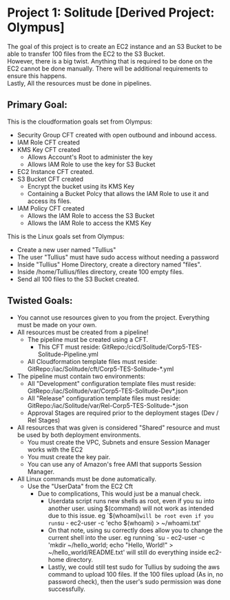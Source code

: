 # Project 1: Solitude [Derived Project: Olympus]

The goal of this project is to create an EC2 instance and an S3 Bucket to be able to transfer 100 files from the EC2 to the S3 Bucket.  
However, there is a big twist. Anything that is required to be done on the EC2 cannot be done manually. There will be additional requirements to ensure this happens.  
Lastly, All the resources must be done in pipelines.

## Primary Goal:

This is the cloudformation goals set from Olympus:
  * Security Group CFT created with open outbound and inbound access.
  * IAM Role CFT created
  * KMS Key CFT created
    * Allows Account's Root to administer the key
	* Allows IAM Role to use the key for S3 Bucket
  * EC2 Instance CFT created.
  * S3 Bucket CFT created
    * Encrypt the bucket using its KMS Key
	* Containing a Bucket Polcy that allows the IAM Role to use it and access its files.
  * IAM Policy CFT created
    * Allows the IAM Role to access the S3 Bucket
	* Allows the IAM Role to access the KMS Key
	
This is the Linux goals set from Olympus:
  * Create a new user named "Tullius"
  * The user "Tullius" must have sudo access without needing a password
  * Inside "Tullius" Home Directory, create a directory named "files".
  * Inside /home/Tullius/files directory, create 100 empty files.
  * Send all 100 files to the S3 Bucket created.

## Twisted Goals:
  * You cannot use resources given to you from the project. Everything must be made on your own.
  * All resources must be created from a pipeline!
    * The pipeline must be created using a CFT.
	  * This CFT must reside: GitRepo:/cicd/Solitude/Corp5-TES-Solitude-Pipeline.yml
	* All Cloudformation template files must reside: GitRepo:/iac/Solitude/cft/Corp5-TES-Solitude-*.yml
  * The pipeline must contain two environments:
	  * All "Development" configuration template files must reside: GitRepo:/iac/Solitude/var/Corp5-TES-Solitude-Dev*.json
	  * All "Release" configuration template files must reside: GitRepo:/iac/Solitude/var/Rel-Corp5-TES-Solitude-*.json
    * Approval Stages are required prior to the deployment stages (Dev / Rel Stages)
  * All resources that was given is considered "Shared" resource and must be used by both deployment environments.
    * You must create the VPC, Subnets and ensure Session Manager works with the EC2
    * You must create the key pair.
    * You can use any of Amazon's free AMI that supports Session Manager.
  * All Linux commands must be done automatically.
    * Use the "UserData" from the EC2 Cft
      * Due to complications, This would just be a manual check.
        * Userdata script runs new shells as root, even if you su into another user. using $(command) will not work as intended due to this issue. eg `$(whoami)` will be root even if you run `su - ec2-user -c 'echo $(whoami) > ~/whoami.txt'
        * On that note, using su correctly does allow you to change the current shell into the user. eg running `su - ec2-user -c 'mkdir ~/hello_world; echo "Hello, World!" > ~/hello_world/README.txt' will still do everything inside ec2-home directory.
        * Lastly, we could still test sudo for Tullius by sudoing the aws command to upload 100 files. If the 100 files upload (As in, no password check), then the user's sudo permission was done successfully.

